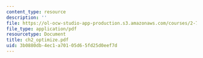```yaml
---
content_type: resource
description: ''
file: https://ol-ocw-studio-app-production.s3.amazonaws.com/courses/2-782j-design-of-medical-devices-and-implants-spring-2006/3b0880db4ec1a70105d65fd25d0eef7d_ch2_optimize.pdf
file_type: application/pdf
resourcetype: Document
title: ch2_optimize.pdf
uid: 3b0880db-4ec1-a701-05d6-5fd25d0eef7d
---
```

